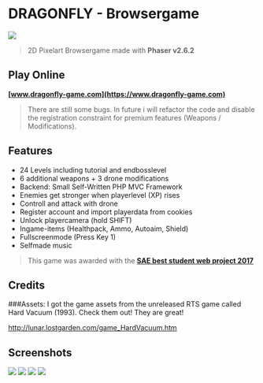 # DRAGONFLY - Browsergame

![](http://www.michaeldorn.at/potf/dragonfly1.png)

>2D Pixelart Browsergame made with **Phaser v2.6.2**

## Play Online

**[www.dragonfly-game.com](https://www.dragonfly-game.com)**
> There are still some bugs. In future i will refactor the code and disable the registration constraint for premium features (Weapons / Modifications). 

## Features
* 24 Levels including tutorial and endbosslevel
* 6 additional weapons + 3 drone modifications
* Backend: Small Self-Written PHP MVC Framework
* Enemies get stronger when playerlevel (XP) rises
* Controll and attack with drone
* Register account and import playerdata from cookies
* Unlock playercamera (hold SHIFT)
* Ingame-items (Healthpack, Ammo, Autoaim, Shield)
* Fullscreenmode (Press Key 1)
* Selfmade music

> This game was awarded with the **[SAE best student web project 2017](https://alumni.sae.edu/2017/12/12/dragonfly-best-web-project-sae-students-awards-2017/)**

## Credits

###Assets: 
I got the game assets from the unreleased RTS game called Hard Vacuum (1993). Check them out! They are great!

http://lunar.lostgarden.com/game_HardVacuum.htm


## Screenshots

![](http://www.michaeldorn.at/potf/dragonfly2.png)
![](http://www.michaeldorn.at/potf/dragonfly3.png)
![](http://www.michaeldorn.at/potf/dragonfly4.png)
![](http://www.michaeldorn.at/potf/dragonfly5.png)

